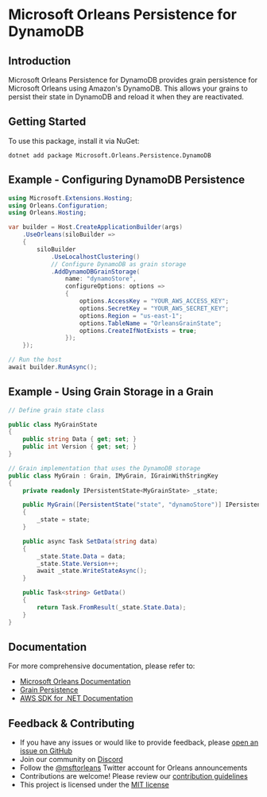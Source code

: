 # Microsoft Orleans Persistence for DynamoDB

## Introduction
Microsoft Orleans Persistence for DynamoDB provides grain persistence for Microsoft Orleans using Amazon's DynamoDB. This allows your grains to persist their state in DynamoDB and reload it when they are reactivated.

## Getting Started
To use this package, install it via NuGet:

```shell
dotnet add package Microsoft.Orleans.Persistence.DynamoDB
```

## Example - Configuring DynamoDB Persistence
```csharp
using Microsoft.Extensions.Hosting;
using Orleans.Configuration;
using Orleans.Hosting;

var builder = Host.CreateApplicationBuilder(args)
    .UseOrleans(siloBuilder =>
    {
        siloBuilder
            .UseLocalhostClustering()
            // Configure DynamoDB as grain storage
            .AddDynamoDBGrainStorage(
                name: "dynamoStore",
                configureOptions: options =>
                {
                    options.AccessKey = "YOUR_AWS_ACCESS_KEY";
                    options.SecretKey = "YOUR_AWS_SECRET_KEY";
                    options.Region = "us-east-1";
                    options.TableName = "OrleansGrainState";
                    options.CreateIfNotExists = true;
                });
    });

// Run the host
await builder.RunAsync();
```

## Example - Using Grain Storage in a Grain
```csharp
// Define grain state class

public class MyGrainState
{
    public string Data { get; set; }
    public int Version { get; set; }
}

// Grain implementation that uses the DynamoDB storage
public class MyGrain : Grain, IMyGrain, IGrainWithStringKey
{
    private readonly IPersistentState<MyGrainState> _state;

    public MyGrain([PersistentState("state", "dynamoStore")] IPersistentState<MyGrainState> state)
    {
        _state = state;
    }

    public async Task SetData(string data)
    {
        _state.State.Data = data;
        _state.State.Version++;
        await _state.WriteStateAsync();
    }

    public Task<string> GetData()
    {
        return Task.FromResult(_state.State.Data);
    }
}
```

## Documentation
For more comprehensive documentation, please refer to:
- [Microsoft Orleans Documentation](https://learn.microsoft.com/dotnet/orleans/)
- [Grain Persistence](https://learn.microsoft.com/en-us/dotnet/orleans/grains/grain-persistence)
- [AWS SDK for .NET Documentation](https://docs.aws.amazon.com/sdk-for-net/index.html)

## Feedback & Contributing
- If you have any issues or would like to provide feedback, please [open an issue on GitHub](https://github.com/dotnet/orleans/issues)
- Join our community on [Discord](https://aka.ms/orleans-discord)
- Follow the [@msftorleans](https://twitter.com/msftorleans) Twitter account for Orleans announcements
- Contributions are welcome! Please review our [contribution guidelines](https://github.com/dotnet/orleans/blob/main/CONTRIBUTING.md)
- This project is licensed under the [MIT license](https://github.com/dotnet/orleans/blob/main/LICENSE)